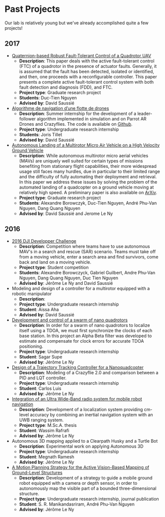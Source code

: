 # Past Projects
Our lab is relatively young but we've already accomplished quite a few projects!

## 2017
* [Quaternion-based Robust Fault-Tolerant Control of a Quadrotor UAV](http://ieeexplore.ieee.org/document/7991516/)
  * **Description**:    This paper deals with the active fault-tolerant control (FTC) of a quadrotor in the presence of actuator faults. Generally, it is assumed that the fault has been detected, isolated or identified, and then, one proceeds with a reconfigurable controller. This paper presents a complete active fault-tolerant control system with both fault detection and diagnosis (FDD), and FTC.  
  * **Project type**:   Graduate research project
  * **Students**:       Duc-Tien Nguyen
  * **Advised by**:     David Saussié
* [Algorithme de navigation d’une flotte de drones](assets/reports/joris_tiller_2017.pdf)
  * **Description**:    Summer internship for the development of a leader-follower algorithm implemented in simulation and on Parrot AR Drones and Crazyflies. The code is available on [Github](https://github.com/TilletJ/leader-follower).
  * **Project type**:   Undergraduate research internship
  * **Students**:       Joris Tillet
  * **Advised by**:     David Saussié  
* [Autonomous Landing of a Multirotor Micro Air Vehicle on a High Velocity Ground Vehicle](https://www.youtube.com/watch?v=ILQqD2xQ4tg)
  * **Description**:    While autonomous multirotor micro aerial vehicles (MAVs) are uniquely well suited for certain types of missions benefiting from stationary flight capabilities, their more widespread usage still faces many hurdles, due in particular to their limited range and the difficulty of fully automating their deployment and retrieval. In this paper we address these issues by solving the problem of the automated landing of a quadcopter on a ground vehicle moving at relatively high speed. A preliminary paper is also available on [ArXiv](https://arxiv.org/abs/1611.07329).
  * **Project type**:   Graduate research project
  * **Students**:       Alexandre Borowczyk, Duc-Tien Nguyen, André Phu-Van Nguyen, Dang Quang Nguyen
  * **Advised by**:     David Saussié and Jerome Le Ny

## 2016
* [2016 DJI Developper Challenge](https://youtu.be/Pff9djcMKyw)
  * **Description**: Competition where teams have to use autonomous MAV's in a search and rescue (SAR) scenario. Teams must take off from a moving vehicle, enter a search area and find survivors, come back and land on a moving vehicle.
  * **Project type**: Student competition
  * **Students**: Alexandre Borowczyck, Gabriel Guilbert, Andre Phu-Van Nguyen, Dang Quang Nguyen, Duc Tien Nguyen
  * **Advised by**: Jérôme Le Ny and David Saussié
* Modeling and design of a controller for a multirotor equipped with a robotic manipulator
  * **Description**:
  * **Project type**: Undergraduate research internship
  * **Student**: Aissa Aha
  * **Advised by**: David Saussié
* [Development and control of a swarm of nano quadrotors](assets/reports/supe_sagar_2017.pdf)
  * **Description**: In order for a swarm of nano quadrotors to localize itself using a TDOA, we must first synchronize the clocks of each base station. In this project an Alpha Beta filter was developed to estimate and compensate for clock errors for accurate TDOA positioning.
  * **Project type**: Undergraduate research internship
  * **Student**: Sagar Supe
  * **Advised by**: Jérôme Le Ny
* [Design of a Trajectory Tracking Controller for a Nanoquadcopter](https://arxiv.org/abs/1608.05786)
  * **Description**: Modeling of a Crazyflie 2.0 and comparison between a PID and
  LQT controller.
  * **Project type**: Undergraduate research internship
  * **Student**: Carlos Luis
  * **Advised by**: Jérôme Le Ny
* [Integration of an Ultra Wide-Band radio system for mobile robot navigation](https://publications.polymtl.ca/2152/)
  * **Description**: Development of a localization system providing cm-level accuracy by combining an inertial navigation system with an UWB ranging system.
  * **Project type**: M.Sc.A. thesis
  * **Student**: Wassim Rafrafi
  * **Advised by**: Jérôme Le Ny
* Autonomous 3D mapping applied to a Clearpath Husky and a Turtle Bot
  * **Description**: Experimental work on applying Autonomous 3D
  * **Project type**: Undergraduate research internship
  * **Student**: Megnath Ramesh
  * **Advised by**: Jérôme Le Ny
* [A Motion Planning Strategy for the Active Vision-Based Mapping of Ground-Level Structures](https://arxiv.org/abs/1602.06667)
  * **Description**: Development of a strategy to guide a mobile ground robot equipped with a camera or depth sensor, in order to autonomously map the visible part of a bounded three-dimensional structure.
  * **Project type**: Undergraduate research internship, journal publication
  * **Student**: S. R. Manikandasriram, André Phu-Van Nguyen
  * **Advised by**: Jérôme Le Ny

<!--
* [title](link)
  * **Description**:
  * **Project type**:
  * **Student**:
  * **Advised by**:
-->
